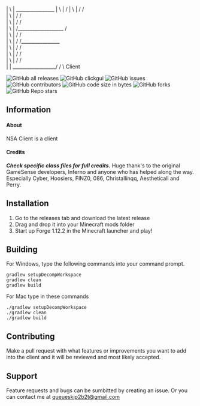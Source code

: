 <!-- PROJECT TITLE -->
|  \                   |                            ________________
|    \                 |                           /
|      \               |                         /                                                                 /\
|        \             |                        /                                                                /    \
|          \           |                       /                                                               /       \
|            \         |                      /___________________                                           /          \
|              \       |                                         /                                          /             \
|                \     |                                        /                                         /________________\
|                  \   |                                       /                                        /                   \
|                   \  |                                      /                                       /                      \
|                    \ |                                     /                                      /                         \
|                     \|                  __________________/                                     /                            \      Client


![GitHub all releases](https://img.shields.io/github/downloads/hausemasterissue/spidersense/total?logo=github) ![GitHub clickgui](https://img.shields.io/badge/clickgui%20key-O-1?logo=Github) ![GitHub issues](https://img.shields.io/github/issues/hausemasterissue/spidersense?logo=Github) ![GitHub contributors](https://img.shields.io/github/contributors/hausemasterissue/spidersense?logo=github) ![GitHub code size in bytes](https://img.shields.io/github/languages/code-size/hausemasterissue/spidersense?label=code%20pasted) ![GitHub forks](https://img.shields.io/github/forks/hausemasterissue/spidersense?logo=github) ![GitHub Repo stars](https://img.shields.io/github/stars/hausemasterissue/spidersense?logo=github)

<!-- INFORMATION -->
## Information

#### About
NSA Client is a client 

#### Credits
***Check specific class files for full credits.***
Huge thank's to the original GameSense developers, Inferno and anyone who has helped along the way. Especially Cyber, Hoosiers, FINZ0, 086, Christallinqq, Aestheticall and Perry.

<!-- INSTALLATION -->
## Installation
1. Go to the releases tab and download the latest release
2. Drag and drop it into your Minecraft mods folder
3. Start up Forge 1.12.2 in the Minecraft launcher and play!

## Building
For Windows, type the following commands into your command prompt.
```
gradlew setupDecompWorkspace
gradlew clean
gradlew build
```
For Mac type in these commands
```
./gradlew setupDecompWorkspace
./gradlew clean
./gradlew build
```

<!-- CONTRIBUTING -->
## Contributing
Make a pull request with what features or improvements you want to add into the client and it will be reviewed and most likely accepted.


<!-- SUPPORT -->
## Support
Feature requests and bugs can be sumbitted by creating an issue. Or you can contact me at queueskip2b2t@gmail.com


